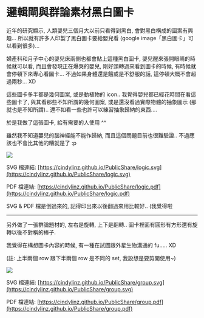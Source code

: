 # 邏輯閘與群論素材黑白圖卡

近年的研究顯示, 人類嬰兒三個月大以前只看得到黑白, 會對黑白構成的圖案有興趣... 所以就有許多人印製了黑白圖卡要給嬰兒看 (google image「黑白圖卡」可以看到很多)...

婦產科和月子中心的嬰兒床兩側也都會貼上這種黑白圖卡, 嬰兒醒來張開眼睛的時候就可以看, 而且會發現正在爆哭的嬰兒, 剛好頭轉過來看到圖卡的時候, 有時候就會停頓下來專心看圖卡... 不過如果身體還是餓或是不舒服的話, 這停頓大概不會超過兩秒... XD

這些圖卡多半都是幾何圖案, 或是動植物的 icon.. 我覺得嬰兒都已經花時間在看這些圖卡了, 與其看那些不知所謂的幾何圖案, 或是還沒看過實際物體的抽象圖示 (那就也是不知所謂).. 還不如看一些也許可以練習抽象歸納的東西....

於是我做了這張圖卡, 給有需要的人使用 ^^

雖然我不知道嬰兒的腦神經能不能作歸納, 而且這個問題目前也很難驗證.. 不過應該也不會比其他的糟就是了 :p

![](https://cindylinz.github.io/PublicShare/logic.svg)

SVG 檔連結: [https://cindylinz.github.io/PublicShare/logic.svg](https://cindylinz.github.io/PublicShare/logic.svg)

PDF 檔連結: [https://cindylinz.github.io/PublicShare/logic.pdf](https://cindylinz.github.io/PublicShare/logic.pdf)

SVG & PDF 檔是倒過來的, 記得印出來以後翻過來用比較好.. (我覺得啦

---

另外做了一張群論題材的, 左右是旋轉, 上下是翻轉.. 圖卡裡面有圓形有方形還有旋轉以後不對稱的棒子.

我覺得在構想圖卡內容的時候, 有一種在試圖跟外星生物溝通的 fu..... XD

(註: 上半兩個 row 跟下半兩個 row 是不同的 set, 我設想是要剪開使用~)

![](https://cindylinz.github.io/PublicShare/group.svg)

SVG 檔連結: [https://cindylinz.github.io/PublicShare/group.svg](https://cindylinz.github.io/PublicShare/group.svg)

PDF 檔連結: [https://cindylinz.github.io/PublicShare/group.pdf](https://cindylinz.github.io/PublicShare/group.pdf)
